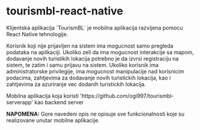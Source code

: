 # tourismbl-react-native

<p>
	Klijentska aplikacija `TourismBL` je mobilna aplikacija razvijena pomocu React Native tehnologije.
</p>

<p>
  Korisnik koji nije prijavljen na sistem ima mogucnost samo pregleda podataka na aplikaciji. Ukoliko zeli da ima mogucnost interakcije sa mapom, dodavanje novih turistikih lokacija potrebno je da izvrsi registraciju na sistem, te zatim i samu prijavu na sistem. Ukoliko korisnik ima administratorske privilegije, ima mogucnost manipulacije nad korisnicim podacima, zahtjevima za dodavanje novih turistickih lokacija, kao i zahtjevima za azuriranje vec dodanih turistickih lokacija.
  
</p>

<p>
	Mobilna aplikacija koja koristi 'https://github.com/ogi997/tourismbl-serverapp' kao backend server
</p>


<p>
	<b>NAPOMENA:</b>
	Gore navedeni opis ne opisuje sve funkcionalnosti koje su realizovane unutar mobilne aplikacije.
</p>
